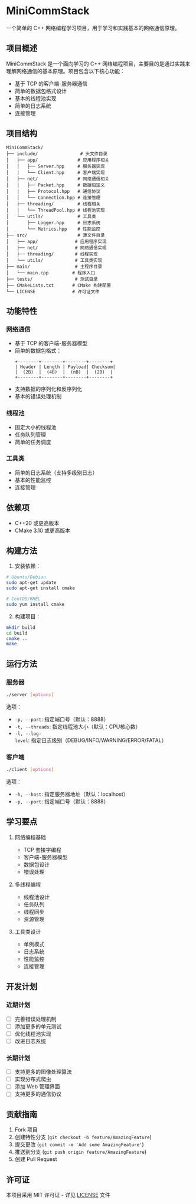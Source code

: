 # MiniCommStack

一个简单的 C++ 网络编程学习项目，用于学习和实践基本的网络通信原理。

## 项目概述

MiniCommStack 是一个面向学习的 C++ 网络编程项目，主要目的是通过实践来理解网络通信的基本原理。项目包含以下核心功能：

- 基于 TCP 的客户端-服务器通信
- 简单的数据包格式设计
- 基本的线程池实现
- 简单的日志系统
- 连接管理

## 项目结构

```
MiniCommStack/
├── include/                # 头文件目录
│   ├── app/               # 应用程序相关
│   │   ├── Server.hpp     # 服务器实现
│   │   └── Client.hpp     # 客户端实现
│   ├── net/               # 网络通信相关
│   │   ├── Packet.hpp     # 数据包定义
│   │   ├── Protocol.hpp   # 通信协议
│   │   └── Connection.hpp # 连接管理
│   ├── threading/         # 线程相关
│   │   └── ThreadPool.hpp # 线程池实现
│   └── utils/             # 工具类
│       ├── Logger.hpp     # 日志系统
│       └── Metrics.hpp    # 性能监控
├── src/                   # 源文件目录
│   ├── app/              # 应用程序实现
│   ├── net/              # 网络通信实现
│   ├── threading/        # 线程实现
│   └── utils/            # 工具类实现
├── main/                 # 主程序目录
│   └── main.cpp         # 程序入口
├── tests/                # 测试目录
├── CMakeLists.txt       # CMake 构建配置
└── LICENSE              # 许可证文件
```

## 功能特性

### 网络通信
- 基于 TCP 的客户端-服务器模型
- 简单的数据包格式：
  ```
  +--------+--------+--------+--------+
  | Header | Length | Payload| Checksum|
  |  (2B)  |  (4B)  |  (nB)  |  (2B)  |
  +--------+--------+--------+--------+
  ```
- 支持数据的序列化和反序列化
- 基本的错误处理机制

### 线程池
- 固定大小的线程池
- 任务队列管理
- 简单的任务调度

### 工具类
- 简单的日志系统（支持多级别日志）
- 基本的性能监控
- 连接管理

## 依赖项

- C++20 或更高版本
- CMake 3.10 或更高版本

## 构建方法

1. 安装依赖：
```bash
# Ubuntu/Debian
sudo apt-get update
sudo apt-get install cmake

# CentOS/RHEL
sudo yum install cmake
```

2. 构建项目：
```bash
mkdir build
cd build
cmake ..
make
```

## 运行方法

### 服务器
```bash
./server [options]
```

选项：
- `-p, --port`: 指定端口号（默认：8888）
- `-t, --threads`: 指定线程池大小（默认：CPU核心数）
- `-l, --log-level`: 指定日志级别（DEBUG/INFO/WARNING/ERROR/FATAL）

### 客户端
```bash
./client [options]
```

选项：
- `-h, --host`: 指定服务器地址（默认：localhost）
- `-p, --port`: 指定端口号（默认：8888）

## 学习要点

1. 网络编程基础
   - TCP 套接字编程
   - 客户端-服务器模型
   - 数据包设计
   - 错误处理

2. 多线程编程
   - 线程池设计
   - 任务队列
   - 线程同步
   - 资源管理

3. 工具类设计
   - 单例模式
   - 日志系统
   - 性能监控
   - 连接管理

## 开发计划

### 近期计划
- [ ] 完善错误处理机制
- [ ] 添加更多的单元测试
- [ ] 优化线程池实现
- [ ] 改进日志系统

### 长期计划
- [ ] 支持更多的图像处理算法
- [ ] 实现分布式爬虫
- [ ] 添加 Web 管理界面
- [ ] 支持更多的通信协议

## 贡献指南

1. Fork 项目
2. 创建特性分支 (`git checkout -b feature/AmazingFeature`)
3. 提交更改 (`git commit -m 'Add some AmazingFeature'`)
4. 推送到分支 (`git push origin feature/AmazingFeature`)
5. 创建 Pull Request

## 许可证

本项目采用 MIT 许可证 - 详见 [LICENSE](LICENSE) 文件


